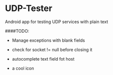 # UDP-Tester
Android app for testing UDP services with plain text

####TODO: 
+ Manage exceptions with blank fields

+ check for socket != null before closing it

+ autocomplete text field fot host

+ a cool icon
